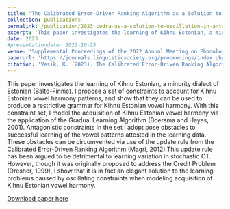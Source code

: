 ```yaml
---
title: "The Calibrated Error-Driven Ranking Algorithm as a Solution to Oscillation in Antagonistic Constraints: A Necessary Bias for Algorithmic Learning of Kihnu Estonian"
collection: publications
permalink: /publication/2023-cedra-as-a-solution-to-oscillation-in-antagonistic-constraints
excerpt: 'This paper investigates the learning of Kihnu Estonian, a minority dialect of Estonian (Balto-Finnic). I propose a set of constraints to account for Kihnu Estonian vowel harmony patterns, and show that they can be used to produce a restrictive grammar for Kihnu Estonian vowel harmony. With this constraint set, I model the acquisition of Kihnu Estonian vowel harmony via the application of the Gradual Learning Algorithm (Boersma and Hayes, 2001). Antagonistic constraints in the set I adopt pose obstacles to successful learning of the vowel patterns attested in the learning data. These obstacles can be circumvented via use of the update rule from the Calibrated Error-Driven Ranking Algorithm (Magri, 2012).This update rule has been argued to be detrimental to learning variation in stochastic OT. However, though it was originally proposed to address the Credit Problem (Dresher, 1999), I show that it is in fact an elegant solution to the learning problems caused by oscillating constraints when modeling acquisition of Kihnu Estonian vowel harmony.'
date: 2023
#presentationdate: 2022-10-23
venue: 'Supplemental Proceedings of the 2022 Annual Meeting on Phonology'
paperurl: 'https://journals.linguisticsociety.org/proceedings/index.php/amphonology/article/view/5429'
citation: 'Vesik, K. (2023). The Calibrated Error-Driven Ranking Algorithm as a Solution to Oscillation in Antagonistic Constraints: A Necessary Bias for Algorithmic Learning of Kihnu Estonian. In N. Elkins, B. Hayes, J. Jo,  & J. L. Siah (Eds.), <i>Supplemental Proceedings of the 2022 Annual Meeting on Phonology</i>. Washington, DC: Linguistic Society of America. https://doi.org/10.3765/amp.v10i0.5429'
---
```

This paper investigates the learning of Kihnu Estonian, a minority dialect of Estonian (Balto-Finnic). I propose a set of constraints to account for Kihnu Estonian vowel harmony patterns, and show that they can be used to produce a restrictive grammar for Kihnu Estonian vowel harmony. With this constraint set, I model the acquisition of Kihnu Estonian vowel harmony via the application of the Gradual Learning Algorithm (Boersma and Hayes, 2001). Antagonistic constraints in the set I adopt pose obstacles to successful learning of the vowel patterns attested in the learning data. These obstacles can be circumvented via use of the update rule from the Calibrated Error-Driven Ranking Algorithm (Magri, 2012).This update rule has been argued to be detrimental to learning variation in stochastic OT. However, though it was originally proposed to address the Credit Problem (Dresher, 1999), I show that it is in fact an elegant solution to the learning problems caused by oscillating constraints when modeling acquisition of Kihnu Estonian vowel harmony.

[Download paper here](https://journals.linguisticsociety.org/proceedings/index.php/amphonology/article/view/5429/5231)

<!--Recommended citation: 
Vesik, K. (2023). The Calibrated Error-Driven Ranking Algorithm as a Solution to Oscillation in Antagonistic Constraints: A Necessary Bias for Algorithmic Learning of Kihnu Estonian. In N. Elkins, B. Hayes, J. Jo,  & J. L. Siah (Eds.), <i>Supplemental Proceedings of the 2022 Annual Meeting on Phonology</i>. Washington, DC: Linguistic Society of America. https://doi.org/10.3765/amp.v10i0.5429-->
